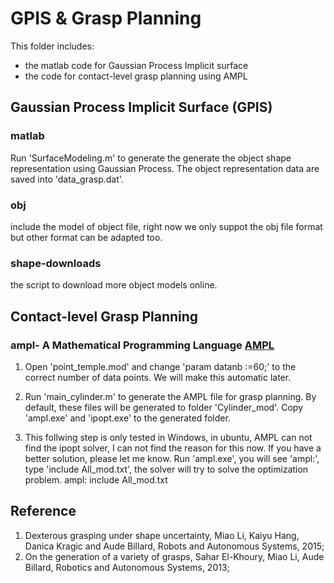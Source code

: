 # GPIS & Grasp Planning
This folder includes:
- the matlab code for Gaussian Process Implicit surface 
- the code for contact-level grasp planning using AMPL

## Gaussian Process Implicit Surface (GPIS)
### matlab 
Run 'SurfaceModeling.m' to generate the generate the object shape representation using Gaussian Process. The object representation data are saved into 'data_grasp.dat'.

### obj 
include the model of object file, right now we only suppot the obj file format but other format can be adapted too.

### shape-downloads
the script to download more object models online.

## Contact-level Grasp Planning
### ampl- A Mathematical Programming Language [AMPL](https://en.wikipedia.org/wiki/AMPL)

1. Open 'point_temple.mod' and change 'param datanb :=60;' to the correct number of data points. We will make this automatic later.
2. Run 'main_cylinder.m' to generate the AMPL file for grasp planning. By default, these files will be generated to folder 'Cylinder_mod'. Copy 'ampl.exe' and 'ipopt.exe' to the generated folder. 

3. This follwing step is only tested in Windows, in ubuntu, AMPL can not find the ipopt solver, I can not find the reason for this now. If you have a better solution, please let me know.
Run 'ampl.exe', you will see 'ampl:', type 'include All_mod.txt', the solver will try to solve the optimization problem. 
ampl: include All_mod.txt

## Reference
1. Dexterous grasping under shape uncertainty, Miao Li, Kaiyu Hang, Danica Kragic and Aude Billard, Robots and Autonomous Systems, 2015;
2. On the generation of a variety of grasps, Sahar El-Khoury, Miao Li, Aude Billard, Robotics and Autonomous Systems, 2013;


